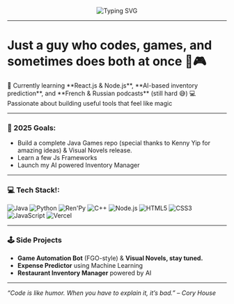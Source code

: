 <p align="center">
  <img src="https://readme-typing-svg.demolab.com?font=Fira+Code&pause=1200&color=00FEEF&center=true&vCenter=true&width=500&lines=Hi+there!+%F0%9F%91%8B;I+am+Mavileth+Samuel+John+Jacob+%F0%9F%92%AB" alt="Typing SVG" />
</p>



---
<h1>Just a guy who codes, games, and sometimes does both at once 🤖🎮</h1>
🌱 Currently learning **React.js & Node.js**, **AI-based inventory prediction**, and **French & Russian podcasts** (still hard 😅)  
💻 Passionate about building useful tools that feel like magic  

---
### 🎯 2025 Goals:  
- Build a complete Java Games repo (special thanks to Kenny Yip for amazing ideas) & Visual Novels release.
- Learn a few Js Frameworks 
- Launch my AI powered Inventory Manager
  
---
### 💻 Tech Stack!:
![Java](https://img.shields.io/badge/-Java-007396?style=flat&logo=java&logoColor=white)
![Python](https://img.shields.io/badge/-Python-3776AB?style=flat&logo=python&logoColor=white)
![Ren'Py](https://img.shields.io/badge/-Ren'Py-302C2C?style=flat&logo=renpy&logoColor=white)
![C++](https://img.shields.io/badge/-C++-00599C?style=flat&logo=c%2b%2b&logoColor=white)
![Node.js](https://img.shields.io/badge/-Node.js-339933?style=flat&logo=node.js&logoColor=white)
![HTML5](https://img.shields.io/badge/-HTML5-E34F26?style=flat&logo=html5&logoColor=white)
![CSS3](https://img.shields.io/badge/-CSS3-1572B6?style=flat&logo=css3&logoColor=white)
![JavaScript](https://img.shields.io/badge/-JavaScript-F7DF1E?style=flat&logo=javascript&logoColor=black)
![Vercel](https://img.shields.io/badge/-Vercel-000?style=flat&logo=vercel&logoColor=white)

---
### 🕹️ Side Projects
- **Game Automation Bot** (FGO-style) & **Visual Novels, stay tuned.**
- **Expense Predictor** using Machine Learning
- **Restaurant Inventory Manager** powered by AI


---

_“Code is like humor. When you have to explain it, it’s bad.” – Cory House_
